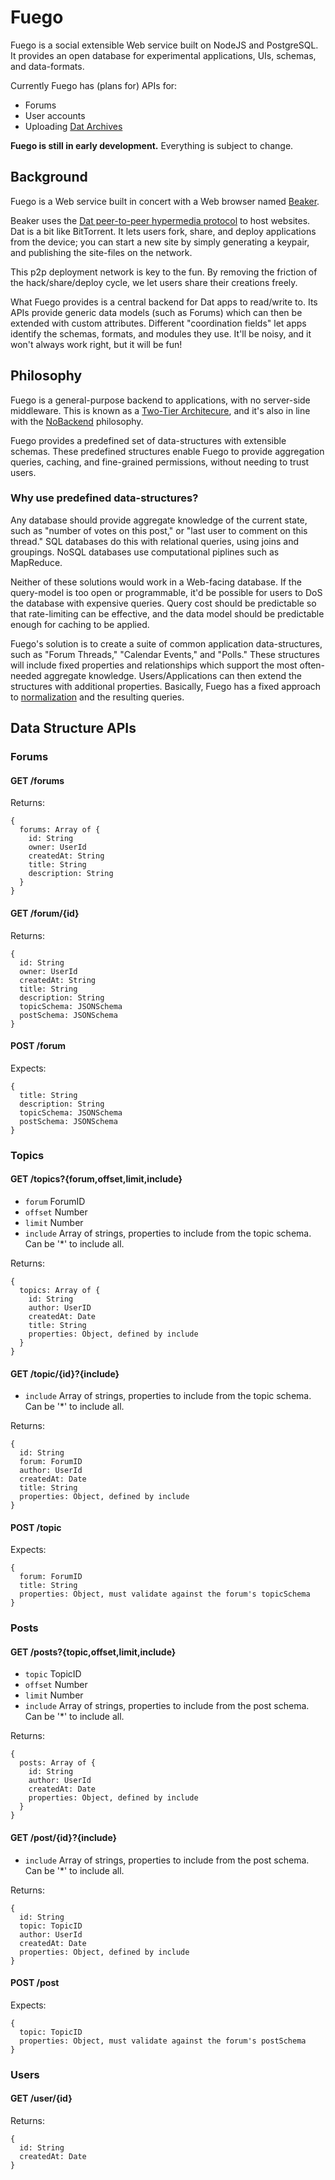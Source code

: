 # Fuego

Fuego is a social extensible Web service built on NodeJS and PostgreSQL.
It provides an open database for experimental applications, UIs, schemas, and data-formats.

Currently Fuego has (plans for) APIs for:

 - Forums
 - User accounts
 - Uploading [Dat Archives](http://dat-data.com)

**Fuego is still in early development.**
Everything is subject to change.

## Background

Fuego is a Web service built in concert with a Web browser named [Beaker](https://beakerbrowser.com).

Beaker uses the [Dat peer-to-peer hypermedia protocol](http://dat-data.com) to host websites.
Dat is a bit like BitTorrent.
It lets users fork, share, and deploy applications from the device; you can start a new site by simply generating a keypair, and publishing the site-files on the network.

This p2p deployment network is key to the fun.
By removing the friction of the hack/share/deploy cycle, we let users share their creations freely.

What Fuego provides is a central backend for Dat apps to read/write to.
Its APIs provide generic data models (such as Forums) which can then be extended with custom attributes.
Different "coordination fields" let apps identify the schemas, formats, and modules they use.
It'll be noisy, and it won't always work right, but it will be fun!

## Philosophy

Fuego is a general-purpose backend to applications, with no server-side middleware.
This is known as a [Two-Tier Architecure](https://www.techopedia.com/definition/467/two-tier-architecture), and it's also in line with the [NoBackend](http://nobackend.org/) philosophy.

Fuego provides a predefined set of data-structures with extensible schemas.
These predefined structures enable Fuego to provide aggregation queries, caching, and fine-grained permissions, without needing to trust users.

### Why use predefined data-structures?

Any database should provide aggregate knowledge of the current state, such as "number of votes on this post," or "last user to comment on this thread."
SQL databases do this with relational queries, using joins and groupings.
NoSQL databases use computational piplines such as MapReduce.

Neither of these solutions would work in a Web-facing database.
If the query-model is too open or programmable, it'd be possible for users to DoS the database with expensive queries.
Query cost should be predictable so that rate-limiting can be effective, and the data model should be predictable enough for caching to be applied.

Fuego's solution is to create a suite of common application data-structures, such as "Forum Threads," "Calendar Events," and "Polls."
These structures will include fixed properties and relationships which support the most often-needed aggregate knowledge.
Users/Applications can then extend the structures with additional properties.
Basically, Fuego has a fixed approach to [normalization](https://en.wikipedia.org/wiki/Database_normalization) and the resulting queries.

## Data Structure APIs

### Forums

#### GET /forums

Returns:

```
{
  forums: Array of {
    id: String
    owner: UserId
    createdAt: String
    title: String
    description: String
  }
}
```

#### GET /forum/{id}

Returns:

```
{
  id: String
  owner: UserId
  createdAt: String
  title: String
  description: String
  topicSchema: JSONSchema
  postSchema: JSONSchema
}
```

#### POST /forum

Expects:

```
{
  title: String
  description: String
  topicSchema: JSONSchema
  postSchema: JSONSchema
}
```

### Topics

#### GET /topics?{forum,offset,limit,include}

- `forum` ForumID
- `offset` Number
- `limit` Number
- `include` Array of strings, properties to include from the topic schema. Can be '*' to include all.

Returns:

```
{
  topics: Array of {
    id: String
    author: UserID
    createdAt: Date
    title: String
    properties: Object, defined by include
  }
}
```

#### GET /topic/{id}?{include}

- `include` Array of strings, properties to include from the topic schema. Can be '*' to include all.

Returns:

```
{
  id: String
  forum: ForumID
  author: UserId
  createdAt: Date
  title: String
  properties: Object, defined by include
}
```

#### POST /topic

Expects:

```
{
  forum: ForumID
  title: String
  properties: Object, must validate against the forum's topicSchema
}
```

### Posts

#### GET /posts?{topic,offset,limit,include}

- `topic` TopicID
- `offset` Number
- `limit` Number
- `include` Array of strings, properties to include from the post schema. Can be '*' to include all.

Returns:

```
{
  posts: Array of {
    id: String
    author: UserId
    createdAt: Date
    properties: Object, defined by include
  }
}
```

#### GET /post/{id}?{include}

- `include` Array of strings, properties to include from the post schema. Can be '*' to include all.

Returns:

```
{
  id: String
  topic: TopicID
  author: UserId
  createdAt: Date
  properties: Object, defined by include
}
```

#### POST /post

Expects:

```
{
  topic: TopicID
  properties: Object, must validate against the forum's postSchema
}
```

### Users

#### GET /user/{id}

Returns:

```
{
  id: String
  createdAt: Date
}
```
